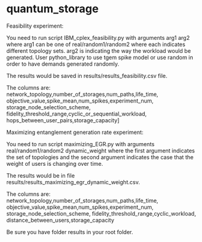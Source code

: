 # quantum_storage

Feasibility experiment:

You need to run script IBM_cplex_feasibility.py with arguments arg1 arg2 where arg1 can be one of real/random1/random2 where each indicates different topology sets. arg2 is indicating the way the workload would be generated. User python_library to use tgem spike model or use random in order to have demands generated randomly.

The results would be saved in results/results_feasibility.csv file.

The columns are: network_topology,number_of_storages,num_paths,life_time,
                                                                        objective_value,spike_mean,num_spikes,experiment_num,
                                                                        storage_node_selection_scheme,
                                                                        fidelity_threshold_range,cyclic_or_sequential_workload,
                                                                        hops_between_user_pairs,storage_capacity]
                                                                        
                                                                        
Maximizing entanglement generation rate experiment:

You need to run script maximizing_EGR.py with arguments real/random1/random2 dynamic_weight where the first argument indicates the set of topologies and the second argument indicates the case that the weight of users is changing over time.

The results would be in file results/results_maximizing_egr_dynamic_weight.csv.

The columns are: network_topology,number_of_storages,num_paths,life_time,
                                                                        objective_value,spike_mean,num_spikes,experiment_num,
                                                                        storage_node_selection_scheme,
                                                                        fidelity_threshold_range,cyclic_workload,
                                                                        distance_between_users,storage_capacity
                                                                        
                                                                        
Be sure you have folder results in your root folder.